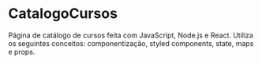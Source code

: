 # CatalogoCursos
Página de catálogo de cursos feita com JavaScript, Node.js e React. Utiliza os seguintes conceitos: componentização, styled components, state, maps e  props.
